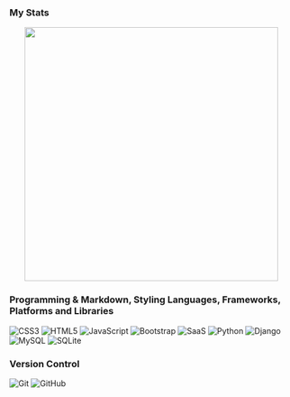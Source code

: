 ### My Stats
<p align="center">
	<img width="450em" src="https://github-readme-stats.vercel.app/api?username=WebVaVe&show_icons=true&include_all_commits=true&count_private=true&hide_border=true&theme=dark" />
</p>

### Programming & Markdown, Styling Languages, Frameworks, Platforms and Libraries
![CSS3](https://img.shields.io/badge/css3-%231572B6.svg?style=for-the-badge&logo=css3&logoColor=white)
![HTML5](https://img.shields.io/badge/html5-%23E34F26.svg?style=for-the-badge&logo=html5&logoColor=white)
![JavaScript](https://img.shields.io/badge/javascript-%23323330.svg?style=for-the-badge&logo=javascript&logoColor=%23F7DF1E)
![Bootstrap](https://img.shields.io/badge/bootstrap-%23563D7C.svg?style=for-the-badge&logo=bootstrap&logoColor=white)
![SaaS](https://img.shields.io/badge/saas-%23323330.svg?style=for-the-badge&logo=saas&logoColor=%23F7DF1E)
![Python](https://img.shields.io/badge/python-3670A0?style=for-the-badge&logo=python&logoColor=ffdd54)
![Django](https://img.shields.io/badge/django-3670A0?style=for-the-badge&logo=django&logoColor=green)
![MySQL](https://img.shields.io/badge/mysql-%2300f.svg?style=for-the-badge&logo=mysql&logoColor=white)
![SQLite](https://img.shields.io/badge/sqlite-red.svg?style=for-the-badge&logo=sqlite&logoColor=white)
### Version Control
![Git](https://img.shields.io/badge/Git-F05032?style=for-the-badge&logo=git&logoColor=white)
![GitHub](https://img.shields.io/badge/GitHub-181717?style=for-the-badge&logo=github&logoColor=white)
